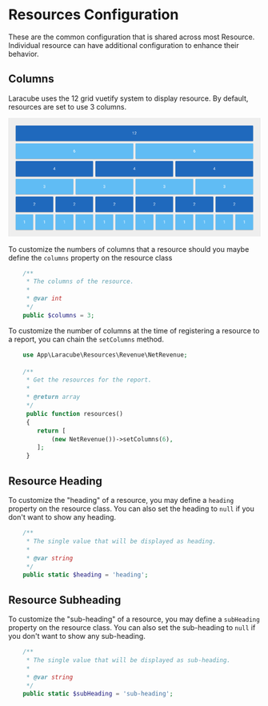 # Resources Configuration

These are the common configuration that is shared across most Resource. 
Individual resource can have additional configuration to enhance their behavior.

## Columns

Laracube uses the 12 grid vuetify system to display resource. 
By default, resources are set to use 3 columns.

![12 Grid System](./assets/12-grid.png)


To customize the numbers of columns that a resource should you maybe define the `columns` property on the resource class

```php
    /**
     * The columns of the resource.
     *
     * @var int
     */
    public $columns = 3;
```

To customize the number of columns at the time of registering a resource to a report, you can chain the `setColumns` method.

```php
    use App\Laracube\Resources\Revenue\NetRevenue;
   
    /**
     * Get the resources for the report.
     *
     * @return array
     */
     public function resources()
     {
        return [
            (new NetRevenue())->setColumns(6),
        ];
     }
```

## Resource Heading

To customize the "heading" of a resource, you may define a `heading` property on the resource class. 
You can also set the heading to `null` if you don't want to show any heading.

```php
    /**
     * The single value that will be displayed as heading.
     *
     * @var string
     */
    public static $heading = 'heading';
```

## Resource Subheading 

To customize the "sub-heading" of a resource, you may define a `subHeading` property on the resource class. 
You can also set the sub-heading to `null` if you don't want to show any sub-heading.

```php
    /**
     * The single value that will be displayed as sub-heading.
     *
     * @var string
     */
    public static $subHeading = 'sub-heading';
```
